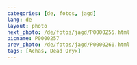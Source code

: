 ```yaml
---
categories: [de, fotos, jagd]
lang: de
layout: photo
next_photo: /de/fotos/jagd/P0000255.html
picname: P0000257
prev_photo: /de/fotos/jagd/P0000260.html
tags: [Achas, Dead Oryx]
---
```

